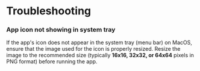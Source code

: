 # Troubleshooting

### App icon not showing in system tray

If the app's icon does not appear in the system tray (menu bar) on MacOS, ensure that the image used for the icon is properly resized. Resize the image to the recommended size (typically **16x16, 32x32, or 64x64** pixels in PNG format) before running the app.